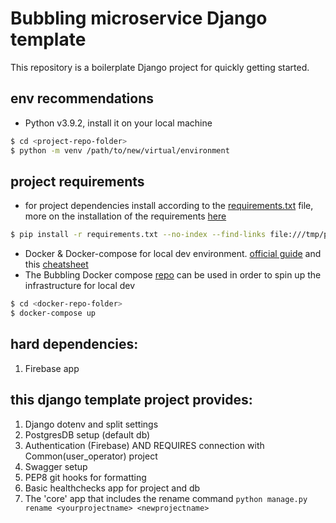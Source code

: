 # Bubbling microservice Django template
This repository is a boilerplate Django project for quickly getting started.

## env recommendations
- Python v3.9.2, install it on your local machine
```bash
$ cd <project-repo-folder>
$ python -m venv /path/to/new/virtual/environment
```
## project requirements
- for project dependencies install according to the [requirements.txt](requirements.txt) file, more on the installation of the requirements [here](https://stackoverflow.com/questions/7225900/how-to-install-packages-using-pip-according-to-the-requirements-txt-file-from-a)
```bash
$ pip install -r requirements.txt --no-index --find-links file:///tmp/packages
```
- Docker & Docker-compose for local dev environment. [official guide](https://docs.docker.com/compose/install/) and this [cheatsheet](http://dockerlabs.collabnix.com/docker/cheatsheet/)
- The Bubbling Docker compose [repo](https://github.com/bubbling-eu/bubbling-docker) can be used in order to spin up the infrastructure for local dev
```bash
$ cd <docker-repo-folder>
$ docker-compose up
```

## hard dependencies:
1. Firebase app

## this django template project provides:
1. Django dotenv and split settings
2. PostgresDB setup (default db)
3. Authentication (Firebase) AND REQUIRES connection with Common(user_operator) project
4. Swagger setup
5. PEP8 git hooks for formatting
6. Basic healthchecks app for project and db
7. The 'core' app that includes the rename command `python manage.py rename <yourprojectname> <newprojectname>`
